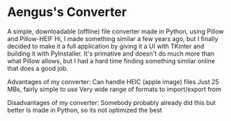 # Aengus's Converter
A simple, downloadable (offline) file converter made in Python, using Pillow and Pillow-HEIF
Hi, I made something similar a few years ago, but I finally decided to make it a full
application by giving it a UI with TKinter and building it with PyInstaller. It's primative
and doesn't do much more than what Pillow allows, but I had a hard time finding something similar
online that does a good job. 

Advantages of my converter:
  Can handle HEIC (apple image) files
  Just 25 MBs, fairly simple to use
  Very wide range of formats to import/export from

Disadvantages of my converter:
  Somebody probably already did this but better
  Is made in Python, so its not optimized the best

